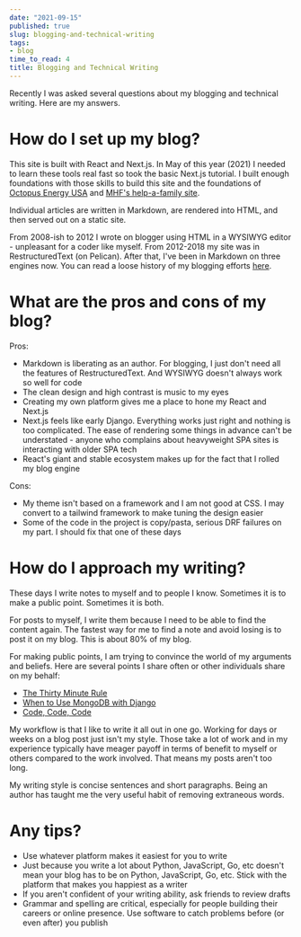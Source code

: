 ```yaml
---
date: "2021-09-15"
published: true
slug: blogging-and-technical-writing
tags:
- blog
time_to_read: 4
title: Blogging and Technical Writing
---
```


Recently I was asked several questions about my blogging and technical writing. Here are my answers.

# How do I set up my blog?

This site is built with React and Next.js. In May of this year (2021) I needed to learn these tools real fast so took the basic Next.js tutorial. I built enough foundations with those skills to build this site and the foundations of [Octopus Energy USA](https://octopusenergy.com) and [MHF's help-a-family site](https://helpafamily.margaritahumanitarian.org/). 

Individual articles are written in Markdown, are rendered into HTML, and then served out on a static site. 

From 2008-ish to 2012 I wrote on blogger using HTML in a WYSIWYG editor - unpleasant for a coder like myself. From 2012-2018 my site was in RestructuredText (on Pelican). After that, I've been in Markdown on three engines now. You can read a loose history of my blogging efforts [here](http://127.0.0.1:3000/tags/blog).

# What are the pros and cons of my blog?

Pros:

- Markdown is liberating as an author. For blogging, I just don't need all the features of RestructuredText. And WYSIWYG doesn't always work so well for code
- The clean design and high contrast is music to my eyes
- Creating my own platform gives me a place to hone my React and Next.js 
- Next.js feels like early Django. Everything works just right and nothing is too complicated. The ease of rendering some things in advance can't be understated - anyone who complains about heavyweight SPA sites is interacting with older SPA tech
- React's giant and stable ecosystem makes up for the fact that I rolled my blog engine 


Cons:

- My theme isn't based on a framework and I am not good at CSS. I may convert to a tailwind framework to make tuning the design easier
- Some of the code in the project is copy/pasta, serious DRF failures on my part. I should fix that one of these days

# How do I approach my writing?

These days I write notes to myself and to people I know. Sometimes it is to make a public point. Sometimes it is both.

For posts to myself, I write them because I need to be able to find the content again. The fastest way for me to find a note and avoid losing is to post it on my blog. This is about 80% of my blog.

For making public points, I am trying to convince the world of my arguments and beliefs. Here are several points I share often or other individuals share on my behalf:

- [The Thirty Minute Rule](/posts/thirty-minute-rule)
- [When to Use MongoDB with Django](/posts/when-to-use-mongodb-with-django)
- [Code, Code, Code](/posts/code-code-code)

My workflow is that I like to write it all out in one go. Working for days or weeks on a blog post just isn't my style. Those take a lot of work and in my experience typically have meager payoff in terms of benefit to myself or others compared to the work involved. That means my posts aren't too long.

My writing style is concise sentences and short paragraphs. Being an author has taught me the very useful habit of removing extraneous words. 

# Any tips?

- Use whatever platform makes it easiest for you to write
- Just because you write a lot about Python, JavaScript, Go, etc doesn't mean your blog has to be on Python, JavaScript, Go, etc. Stick with the platform that makes you happiest as a writer
- If you aren't confident of your writing ability, ask friends to review drafts
- Grammar and spelling are critical, especially for people building their careers or online presence. Use software to catch problems before (or even after) you publish
